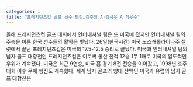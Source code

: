 ```yaml
---
categories: i
title: "프레지던츠컵 골프 선수 평점…김주형 A·김시우 A 최우수"
---
```

올해 프레지던츠컵 골프 대회에서 인터내셔널 팀은 또 미국에 졌지만 인터내셔널 팀의 주축을 이룬 한국 선수들의 활약은 빛났다. 26일(한국시간) 미국 노스캐롤라이나주 샬럿에서 끝난 프레지던츠컵은 미국의 17.5-12.5 승리로 끝났다. 미국과 인터내셔널 팀의 남자 골프 대항전인 프레지던츠컵은 이로써 통산 전적 12승 1무 1패로 미국의 압도적인 우위가 계속됐다. 미국은 최근 9연승, 미국 홈 경기 8전 전승을 이어갔고, 1998년 호주 대회 이후 무패 행진도 계속했다. 세계 남자 골프의 양대 산맥인 미국과 유럽의 남자 골프 대항전은